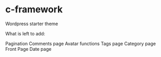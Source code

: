 # c-framework
Wordpress starter theme

What is left to add:

Pagination
Comments page
Avatar functions
Tags page
Category page
Front Page
Date page
